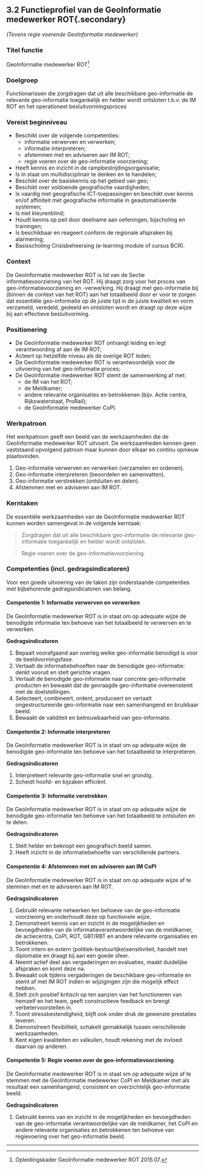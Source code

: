 ## 3.2 Functieprofiel van de GeoInformatie medewerker ROT{.secondary}
<span class="secondary" style="font-style: italic;">
(Tevens regie voerende GeoInformatie medewerker)
</span>

### Titel functie

GeoInformatie medewerker ROT[^7]

### Doelgroep
Functionarissen die zorgdragen dat uit alle beschikbare geo-informatie de relevante geo-informatie toegankelijk en helder wordt ontsloten t.b.v. de IM ROT en het operationeel besluitvormingsproces

### Vereist beginniveau
- Beschikt over de volgende competenties:
  - informatie verwerven en verwerken;
  - informatie interpreteren;
  - afstemmen met en adviseren aan IM ROT;
  - regie voeren over de geo-informatie voorziening;
- Heeft kennis en inzicht in de rampbestrijdingsorganisatie;
- Is in staat om multidisciplinair te denken en te handelen;
- Beschikt over de basiskennis op het gebied van geo;
- Beschikt over voldoende geografische vaardigheden;
- Is vaardig met geografische ICT-toepassingen en beschikt over kennis en/of affiniteit
met geografische informatie in geautomatiseerde systemen;
- Is niet kleurenblind;
- Houdt kennis op peil door deelname aan oefeningen, bijscholing en trainingen;
- Is beschikbaar en reageert conform de regionale afspraken bij alarmering;
- Basisscholing Crisisbeheersing (e-learning module of cursus BCR).

### Context

De GeoInformatie medewerker ROT is lid van de Sectie informatievoorziening van het ROT. Hij draagt zorg voor het proces van geo-informatievoorziening en -verwerking. Hij draagt met geo-informatie bij (binnen de context van het ROT) aan het totaalbeeld door er voor te zorgen dat essentiële geo-informatie op de juiste tijd in de juiste kwaliteit en vorm verzameld, veredeld, gedeeld en ontsloten wordt en draagt op deze wijze bij aan effectieve besluitvorming.

### Positionering

- De GeoInformatie medewerker ROT ontvangt leiding en legt verantwoording af aan de IM ROT;
- Acteert op hetzelfde niveau als de overige ROT leden;
- De GeoInformatie medewerker ROT is verantwoordelijk voor de uitvoering van het geo-informatie proces;
- De GeoInformatie medewerker ROT stemt de samenwerking af met:
  - de IM van het ROT;
  - de Meldkamer;
  - andere relevante organisaties en betrokkenen (bijv. Actie centra,    Rijkswaterstaat, ProRail);
  - de GeoInformatie medewerker CoPI.

### Werkpatroon

Het werkpatroon geeft een beeld van de werkzaamheden die de GeoInformatie medewerker ROT uitvoert. De werkzaamheden kennen geen vaststaand opvolgend patroon maar kunnen door elkaar en continu opnieuw plaatsvinden.

1. Geo-informatie verwerven en verwerken (verzamelen en ordenen).
2. Geo-informatie interpreteren (beoordelen en samenvatten).
3. Geo-informatie verstrekken (ontsluiten en delen).
4. Afstemmen met en adviseren aan IM ROT.

### Kerntaken

De essentiële werkzaamheden van de GeoInformatie medewerker ROT kunnen worden samengevat in de volgende kerntaak:

> Zorgdragen dat uit alle beschikbare geo-informatie de relevante geo-informatie toegankelijk en helder wordt ontsloten.

> Regie voeren over de geo-informatievoorziening.

### Competenties (incl. gedragsindicatoren)

Voor een goede uitvoering van de taken zijn onderstaande competenties met
bijbehorende gedragsindicatoren van belang.

#### Competentie 1: Informatie verwerven en verwerken

De GeoInformatie medewerker ROT is in staat om op adequate wijze de benodigde
informatie ten behoeve van het totaalbeeld te verwerven en te verwerken.

**Gedragsindicatoren**

1. Bepaalt voorafgaand aan overleg welke geo-informatie benodigd is voor de beeldvormingsfase.
2. Vertaalt de informatiebehoeften naar de benodigde geo-informatie: denkt vooruit en stelt gerichte vragen.
3. Vertaalt de benodigde geo-informatie naar concrete geo-informatie producten en bewaakt dat de gevraagde geo-informatie overeenstemt met de doelstellingen.
4. Selecteert, combineert, ordent, produceert en vertaalt ongestructureerde geo-informatie naar een samenhangend en bruikbaar beeld.
5. Bewaakt de validiteit en betrouwbaarheid van geo-informatie.

#### Competentie 2: Informatie interpreteren

De GeoInformatie medewerker ROT is in staat om op adequate wijze de benodigde geo-informatie ten behoeve van het totaalbeeld te interpreteren.

**Gedragsindicatoren**
1. Interpreteert relevante geo-informatie snel en grondig.
2. Scheidt hoofd- en bijzaken efficiënt.

#### Competentie 3: Informatie verstrekken

De GeoInformatie medewerker ROT is in staat om op adequate wijze de benodigde geo-informatie ten behoeve van het totaalbeeld te ontsluiten en te delen.

**Gedragsindicatoren**
1. Stelt helder en beknopt een geografisch beeld samen.
2. Heeft inzicht in de informatiebehoefte van verschillende partners.

#### Competentie 4: Afstemmen met en adviseren aan IM CoPI

De GeoInformatie medewerker ROT is in staat om op adequate wijze af te stemmen met en te adviseren aan IM ROT.

**Gedragsindicatoren**
1. Gebruikt relevante netwerken ten behoeve van de geo-informatie voorziening en onderhoudt deze op functionele wijze.
2. Demonstreert kennis van en inzicht in de mogelijkheden en bevoegdheden van de informatieverantwoordelijke van de meldkamer, de actiecentra, CoPI, ROT, GBT/RBT en andere relevante organisaties en betrokkenen.
3. Toont intern en extern (politiek-bestuurlijke)sensitiviteit, handelt met diplomatie en draagt bij aan een goede sfeer.
4. Neemt actief deel aan vergaderingen en evaluaties, maakt duidelijke afspraken en komt deze na.
5. Bewaakt ook tijdens vergaderingen de beschikbare geo-informatie en stemt af met IM ROT indien er wijzigingen zijn die mogelijk effect hebben.
6. Stelt zich positief kritisch op ten aanzien van het functioneren van hemzelf en het team, geeft constructieve feedback en brengt verbetervoorstellen in.
7. Toont stressbestendigheid, blijft ook onder druk de gewenste prestaties leveren.
8. Demonstreert flexibiliteit, schakelt gemakkelijk tussen verschillende werkzaamheden.
9. Kent eigen kwaliteiten en valkuilen, houdt rekening met de invloed daarvan op anderen.

#### Competentie 5: Regie voeren over de geo-informatievoorziening

De GeoInformatie medewerker ROT is in staat om op adequate wijze af te stemmen met de GeoInformatie medewerker CoPI en Meldkamer met als resultaat een samenhangend, consistent en overzichtelijk geo-informatie beeld.

**Gedragsindicatoren**
1. Gebruikt kennis van en inzicht in de mogelijkheden en bevoegdheden van de geo-informatie verantwoordelijke van de meldkamer, het CoPI en andere relevante organisaties en betrokkenen ten behoeve van regievoering over het geo-informatie beeld.

-----
[^7]: Opleidingskader GeoInformatie medewerker ROT 2015.07.
